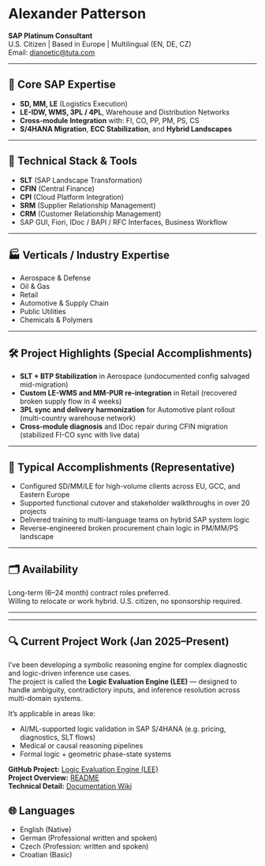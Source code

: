 # Alexander Patterson  
**SAP Platinum Consultant**  
U.S. Citizen | Based in Europe | Multilingual (EN, DE, CZ)  
Email: dianoetic@tuta.com  

---

## 🧩 Core SAP Expertise  

- **SD, MM, LE** (Logistics Execution)  
- **LE-IDW, WMS, 3PL / 4PL**, Warehouse and Distribution Networks  
- **Cross-module Integration** with: FI, CO, PP, PM, PS, CS  
- **S/4HANA Migration**, **ECC Stabilization**, and **Hybrid Landscapes**

---

## 🔌 Technical Stack & Tools

- **SLT** (SAP Landscape Transformation)  
- **CFIN** (Central Finance)  
- **CPI** (Cloud Platform Integration)  
- **SRM** (Supplier Relationship Management)  
- **CRM** (Customer Relationship Management)  
- SAP GUI, Fiori, IDoc / BAPI / RFC Interfaces, Business Workflow

---

## 🏭 Verticals / Industry Expertise

- Aerospace & Defense  
- Oil & Gas  
- Retail  
- Automotive & Supply Chain  
- Public Utilities  
- Chemicals & Polymers  

---

## 🛠️ Project Highlights (Special Accomplishments)

- **SLT + BTP Stabilization** in Aerospace (undocumented config salvaged mid-migration)  
- **Custom LE-WMS and MM-PUR re-integration** in Retail (recovered broken supply flow in 4 weeks)  
- **3PL sync and delivery harmonization** for Automotive plant rollout (multi-country warehouse network)  
- **Cross-module diagnosis** and IDoc repair during CFIN migration (stabilized FI-CO sync with live data)  

---

## 📐 Typical Accomplishments (Representative)

- Configured SD/MM/LE for high-volume clients across EU, GCC, and Eastern Europe  
- Supported functional cutover and stakeholder walkthroughs in over 20 projects  
- Delivered training to multi-language teams on hybrid SAP system logic  
- Reverse-engineered broken procurement chain logic in PM/MM/PS landscape  

---

## 🗂️ Availability

Long-term (6–24 month) contract roles preferred.  
Willing to relocate or work hybrid. U.S. citizen, no sponsorship required.  

---

---

## 🔍 Current Project Work (Jan 2025–Present)

I’ve been developing a symbolic reasoning engine for complex diagnostic and logic-driven inference use cases.  
The project is called the **Logic Evaluation Engine (LEE)** — designed to handle ambiguity, contradictory inputs, and inference resolution across multi-domain systems.

It’s applicable in areas like:
- AI/ML-supported logic validation in SAP S/4HANA (e.g. pricing, diagnostics, SLT flows)
- Medical or causal reasoning pipelines
- Formal logic + geometric phase-state systems

**GitHub Project:** [Logic Evaluation Engine (LEE)](https://github.com/KILGORETROUT111/logic-evaluation-engine)  
**Project Overview:** [README](https://github.com/KILGORETROUT111/logic-evaluation-engine/blob/main/README.md)  
**Technical Detail:** [Documentation Wiki](https://github.com/KILGORETROUT111/logic-evaluation-engine/wiki)

## 🌐 Languages

- English (Native)  
- German (Professional written and spoken)  
- Czech (Profession: written and spoken)  
- Croatian (Basic) 
